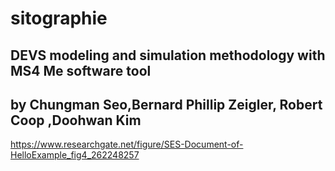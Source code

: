 # sitographie

## DEVS modeling and simulation methodology with MS4 Me software tool 
## by Chungman Seo,Bernard Phillip Zeigler,       Robert Coop ,Doohwan Kim

https://www.researchgate.net/figure/SES-Document-of-HelloExample_fig4_262248257